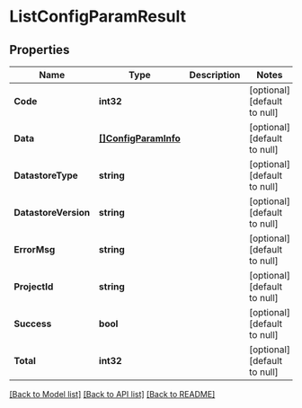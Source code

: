 # ListConfigParamResult

## Properties
Name | Type | Description | Notes
------------ | ------------- | ------------- | -------------
**Code** | **int32** |  | [optional] [default to null]
**Data** | [**[]ConfigParamInfo**](ConfigParamInfo.md) |  | [optional] [default to null]
**DatastoreType** | **string** |  | [optional] [default to null]
**DatastoreVersion** | **string** |  | [optional] [default to null]
**ErrorMsg** | **string** |  | [optional] [default to null]
**ProjectId** | **string** |  | [optional] [default to null]
**Success** | **bool** |  | [optional] [default to null]
**Total** | **int32** |  | [optional] [default to null]

[[Back to Model list]](../README.md#documentation-for-models) [[Back to API list]](../README.md#documentation-for-api-endpoints) [[Back to README]](../README.md)


